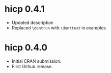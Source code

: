 # hicp 0.4.1

* Updated description
* Replaced `\dontrun` with `\donttest` in examples

# hicp 0.4.0

* Initial CRAN submission.
* First Github release.
